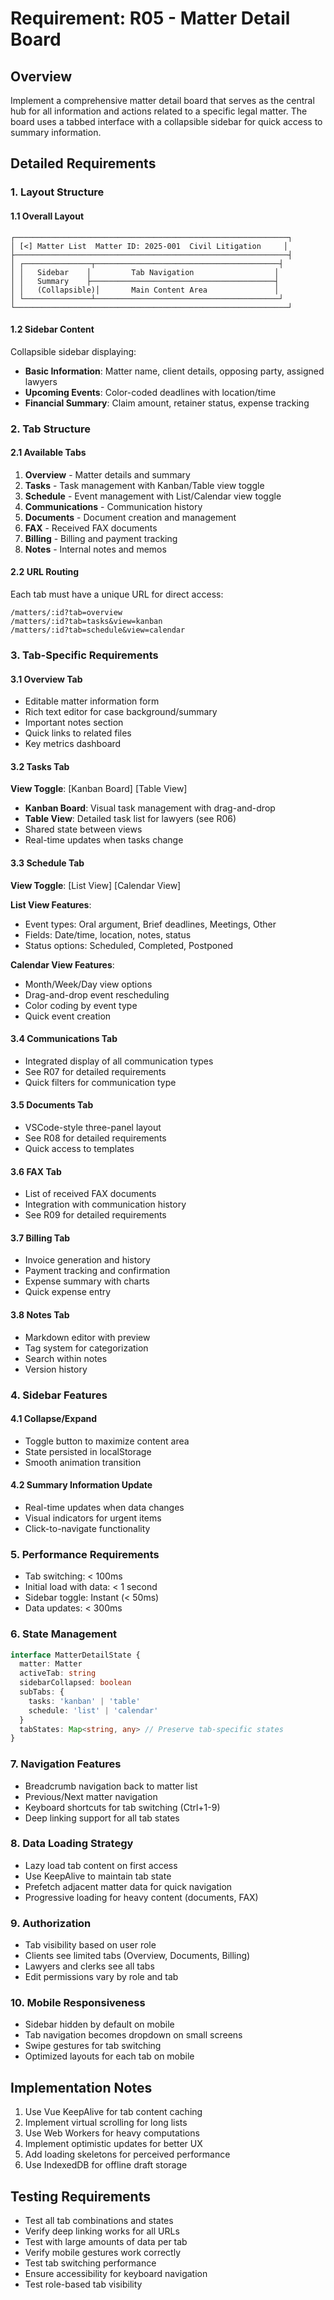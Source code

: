 # Requirement: R05 - Matter Detail Board

## Overview
Implement a comprehensive matter detail board that serves as the central hub for all information and actions related to a specific legal matter. The board uses a tabbed interface with a collapsible sidebar for quick access to summary information.

## Detailed Requirements

### 1. Layout Structure

#### 1.1 Overall Layout
```
┌─────────────────────────────────────────────────────────────┐
│ [<] Matter List  Matter ID: 2025-001  Civil Litigation     │
├─────────────────────────────────────────────────────────────┤
│ ┌───────────────┬─────────────────────────────────────────┤
│ │   Sidebar    │         Tab Navigation                  │
│ │   Summary    ├─────────────────────────────────────────┤
│ │   (Collapsible)│       Main Content Area               │
│ └───────────────┴─────────────────────────────────────────┘
└─────────────────────────────────────────────────────────────┘
```

#### 1.2 Sidebar Content
Collapsible sidebar displaying:
- **Basic Information**: Matter name, client details, opposing party, assigned lawyers
- **Upcoming Events**: Color-coded deadlines with location/time
- **Financial Summary**: Claim amount, retainer status, expense tracking

### 2. Tab Structure

#### 2.1 Available Tabs
1. **Overview** - Matter details and summary
2. **Tasks** - Task management with Kanban/Table view toggle
3. **Schedule** - Event management with List/Calendar view toggle
4. **Communications** - Communication history
5. **Documents** - Document creation and management
6. **FAX** - Received FAX documents
7. **Billing** - Billing and payment tracking
8. **Notes** - Internal notes and memos

#### 2.2 URL Routing
Each tab must have a unique URL for direct access:
```
/matters/:id?tab=overview
/matters/:id?tab=tasks&view=kanban
/matters/:id?tab=schedule&view=calendar
```

### 3. Tab-Specific Requirements

#### 3.1 Overview Tab
- Editable matter information form
- Rich text editor for case background/summary
- Important notes section
- Quick links to related files
- Key metrics dashboard

#### 3.2 Tasks Tab
**View Toggle**: [Kanban Board] [Table View]

- **Kanban Board**: Visual task management with drag-and-drop
- **Table View**: Detailed task list for lawyers (see R06)
- Shared state between views
- Real-time updates when tasks change

#### 3.3 Schedule Tab
**View Toggle**: [List View] [Calendar View]

**List View Features**:
- Event types: Oral argument, Brief deadlines, Meetings, Other
- Fields: Date/time, location, notes, status
- Status options: Scheduled, Completed, Postponed

**Calendar View Features**:
- Month/Week/Day view options
- Drag-and-drop event rescheduling
- Color coding by event type
- Quick event creation

#### 3.4 Communications Tab
- Integrated display of all communication types
- See R07 for detailed requirements
- Quick filters for communication type

#### 3.5 Documents Tab
- VSCode-style three-panel layout
- See R08 for detailed requirements
- Quick access to templates

#### 3.6 FAX Tab
- List of received FAX documents
- Integration with communication history
- See R09 for detailed requirements

#### 3.7 Billing Tab
- Invoice generation and history
- Payment tracking and confirmation
- Expense summary with charts
- Quick expense entry

#### 3.8 Notes Tab
- Markdown editor with preview
- Tag system for categorization
- Search within notes
- Version history

### 4. Sidebar Features

#### 4.1 Collapse/Expand
- Toggle button to maximize content area
- State persisted in localStorage
- Smooth animation transition

#### 4.2 Summary Information Update
- Real-time updates when data changes
- Visual indicators for urgent items
- Click-to-navigate functionality

### 5. Performance Requirements

- Tab switching: < 100ms
- Initial load with data: < 1 second
- Sidebar toggle: Instant (< 50ms)
- Data updates: < 300ms

### 6. State Management

```typescript
interface MatterDetailState {
  matter: Matter
  activeTab: string
  sidebarCollapsed: boolean
  subTabs: {
    tasks: 'kanban' | 'table'
    schedule: 'list' | 'calendar'
  }
  tabStates: Map<string, any> // Preserve tab-specific states
}
```

### 7. Navigation Features

- Breadcrumb navigation back to matter list
- Previous/Next matter navigation
- Keyboard shortcuts for tab switching (Ctrl+1-9)
- Deep linking support for all tab states

### 8. Data Loading Strategy

- Lazy load tab content on first access
- Use KeepAlive to maintain tab state
- Prefetch adjacent matter data for quick navigation
- Progressive loading for heavy content (documents, FAX)

### 9. Authorization

- Tab visibility based on user role
- Clients see limited tabs (Overview, Documents, Billing)
- Lawyers and clerks see all tabs
- Edit permissions vary by role and tab

### 10. Mobile Responsiveness

- Sidebar hidden by default on mobile
- Tab navigation becomes dropdown on small screens
- Swipe gestures for tab switching
- Optimized layouts for each tab on mobile

## Implementation Notes

1. Use Vue KeepAlive for tab content caching
2. Implement virtual scrolling for long lists
3. Use Web Workers for heavy computations
4. Implement optimistic updates for better UX
5. Add loading skeletons for perceived performance
6. Use IndexedDB for offline draft storage

## Testing Requirements

- Test all tab combinations and states
- Verify deep linking works for all URLs
- Test with large amounts of data per tab
- Verify mobile gestures work correctly
- Test tab switching performance
- Ensure accessibility for keyboard navigation
- Test role-based tab visibility